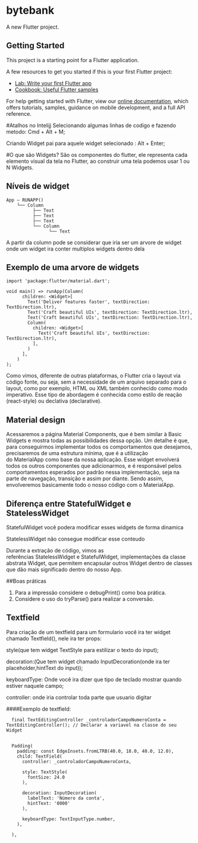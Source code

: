 # bytebank

A new Flutter project.

## Getting Started

This project is a starting point for a Flutter application.

A few resources to get you started if this is your first Flutter project:

- [Lab: Write your first Flutter app](https://flutter.dev/docs/get-started/codelab)
- [Cookbook: Useful Flutter samples](https://flutter.dev/docs/cookbook)

For help getting started with Flutter, view our
[online documentation](https://flutter.dev/docs), which offers tutorials,
samples, guidance on mobile development, and a full API reference.

#Atalhos no Intelijj
  Selecionando algumas linhas de codigo e fazendo metodo: Cmd + Alt + M;
  
  Criando Widget pai para aquele widget selecionado : Alt + Enter;
  
  

#O que são Widgets?
São os componentes do flutter, ele representa cada elemento visual da tela no Flutter, ao construir uma tela podemos usar 1 ou N Widgets.


## Níveis de widget
	App — RUNAPP()
		└── Column
			  ├── Text
			  ├── Text
			  ├── Text
			  └── Column
				    └── Text


A partir da column pode se considerar que iria ser um arvore de widget onde um widget ira conter multiplos widgets dentro dela


## Exemplo de uma arvore de widgets
```
import 'package:flutter/material.dart';

void main() => runApp(Column(
      children: <Widget>[
        Text('Deliver features faster', textDirection: TextDirection.ltr),
        Text('Craft beautiful UIs', textDirection: TextDirection.ltr),
        Text('Craft beautiful UIs', textDirection: TextDirection.ltr),
        Column(
          children: <Widget>[
            Text('Craft beautiful UIs', textDirection: TextDirection.ltr),
          ],
        )
      ],
    )
);
```

Como vimos, diferente de outras plataformas, o Flutter cria o layout via código fonte, ou seja, sem a necessidade de um arquivo separado para o layout, como por exemplo, HTML ou XML também conhecido como modo imperativo.
Esse tipo de abordagem é conhecida como estilo de reação (react-style) ou declativa (declarative).

## Material design 

Acessaremos a página Material Components, que é bem similar à Basic Widgets e mostra todas as possibilidades dessa opção. Um detalhe é que, para conseguirmos implementar todos os comportamentos que desejamos, precisaremos de uma estrutura mínima, que é a utilização do MaterialApp como base da nossa aplicação. Esse widget envolverá todos os outros componentes que adicionarmos, e é responsável pelos comportamentos esperados por padrão nessa implementação, seja na parte de navegação, transição e assim por diante. Sendo assim, envolveremos basicamente todo o nosso código com o MaterialApp.

## Diferença entre StatefulWidget e StatelessWidget
StatefulWidget você podera modificar esses widgets de forma dinamica 

StatelessWidget não consegue modificar esse conteudo

Durante a extração de código, vimos as referências StatelessWidget e StatefulWidget, implementações da classe abstrata Widget, que permitem encapsular outros Widget dentro de classes que dão mais significado dentro do nosso App.

##Boas práticas
1. Para a impressão considere o debugPrint() como boa prática.
2. Considere o uso do tryParse() para realizar a conversão.


## Textfield 
Para criação de um textfield para um formulario você ira ter widget chamado Textfield(), nele ira ter props:
 
style(que tem widget TextStyle para estilizar o texto do input);
 
decoration:(Que tem widget chamado InputDecoration(onde ira ter placeholder,hintText do input));

keyboardType: Onde você ira dizer que tipo de teclado mostrar quando estiver naquele campo;

controller: onde iria controlar toda parte que usuario digitar

####Exemplo de textfield:

      final TextEditingController _controladorCampoNumeroConta = TextEditingController(); // Declarar a variavel na classe do seu Widget 
       
      
      Padding(
        padding: const EdgeInsets.fromLTRB(40.0, 18.0, 40.0, 12.0), 
        child: TextField(
          controller: _controladorCampoNumeroConta,
    
          style: TextStyle(
            fontSize: 24.0
          ),
    
          decoration: InputDecoration(
            labelText: 'Número da conta',
            hintText: '0000'
          ),
    
          keyboardType: TextInputType.number,
        ),
    
      ),
      
